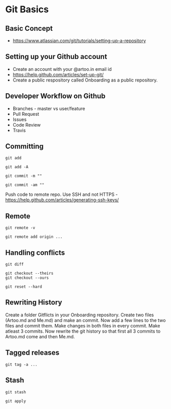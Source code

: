 # Git Basics

## Basic Concept

* https://www.atlassian.com/git/tutorials/setting-up-a-repository

## Setting up your Github account

* Create an account with your @artoo.in email id
* https://help.github.com/articles/set-up-git/
* Create a public respository called Onboarding as a public repository.

## Developer Workflow on Github

* Branches - master vs user/feature
* Pull Request
* Issues
* Code Review
* Travis

## Committing

```
git add
```

```
git add -A
```

```
git commit -m ""
```

```
git commit -am ""
```

Push code to remote repo. Use SSH and not HTTPS - https://help.github.com/articles/generating-ssh-keys/

## Remote
```
git remote -v
```

```
git remote add origin ...
```

## Handling conflicts

```
git diff
```

```
git checkout --theirs
git checkout --ours
```

```
git reset --hard
```

## Rewriting History

Create a folder Gitflicts in your Onboarding repository. Create two files (Artoo.md and Me.md) and make an commit. Now add a few lines to the two files and commit them. Make changes in both files in every commit. Make atleast 3 commits. Now rewrite the git history so that first all 3 commits to Artoo.md come and then Me.md.

## Tagged releases

```
git tag -a ... 
```

## Stash

```
git stash
```
```
git apply
```
